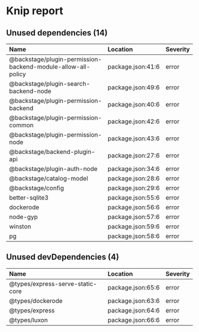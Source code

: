 # Knip report

## Unused dependencies (14)

| Name                                                         | Location          | Severity |
| :----------------------------------------------------------- | :---------------- | :------- |
| @backstage/plugin-permission-backend-module-allow-all-policy | package.json:41:6 | error    |
| @backstage/plugin-search-backend-node                        | package.json:49:6 | error    |
| @backstage/plugin-permission-backend                         | package.json:40:6 | error    |
| @backstage/plugin-permission-common                          | package.json:42:6 | error    |
| @backstage/plugin-permission-node                            | package.json:43:6 | error    |
| @backstage/backend-plugin-api                                | package.json:27:6 | error    |
| @backstage/plugin-auth-node                                  | package.json:34:6 | error    |
| @backstage/catalog-model                                     | package.json:28:6 | error    |
| @backstage/config                                            | package.json:29:6 | error    |
| better-sqlite3                                               | package.json:55:6 | error    |
| dockerode                                                    | package.json:56:6 | error    |
| node-gyp                                                     | package.json:57:6 | error    |
| winston                                                      | package.json:59:6 | error    |
| pg                                                           | package.json:58:6 | error    |

## Unused devDependencies (4)

| Name                             | Location          | Severity |
| :------------------------------- | :---------------- | :------- |
| @types/express-serve-static-core | package.json:65:6 | error    |
| @types/dockerode                 | package.json:63:6 | error    |
| @types/express                   | package.json:64:6 | error    |
| @types/luxon                     | package.json:66:6 | error    |

